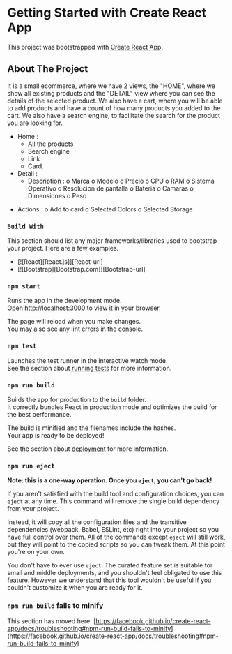 # Getting Started with Create React App

This project was bootstrapped with [Create React App](https://github.com/facebook/create-react-app).

## About The Project

It is a small ecommerce, where we have 2 views, the "HOME", where we show all existing products and the "DETAIL" view where you can see the details of the selected product. We also have a cart, where you will be able to add products and have a count of how many products you added to the cart.
We also have a search engine, to facilitate the search for the product you are looking for.

* Home : 
    - All the products
    - Search engine
    - Link
    - Card.
* Detail : 
  - Description :   o Marca
                    o Modelo
                    o Precio
                    o CPU
                    o RAM
                    o Sistema Operativo
                    o Resolucion de pantalla
                    o Bateria
                    o Camaras
                    o Dimensiones
                    o Peso

 - Actions :        o Add to card
                    o Selected Colors
                    o Selected Storage

### `Build With`
This section should list any major frameworks/libraries used to bootstrap your project. Here are a few examples.


* [![React][React.js]][React-url]
* [![Bootstrap][Bootstrap.com]][Bootstrap-url]

### `npm start`

Runs the app in the development mode.\
Open [http://localhost:3000](http://localhost:3000) to view it in your browser.

The page will reload when you make changes.\
You may also see any lint errors in the console.

### `npm test`

Launches the test runner in the interactive watch mode.\
See the section about [running tests](https://facebook.github.io/create-react-app/docs/running-tests) for more information.

### `npm run build`

Builds the app for production to the `build` folder.\
It correctly bundles React in production mode and optimizes the build for the best performance.

The build is minified and the filenames include the hashes.\
Your app is ready to be deployed!

See the section about [deployment](https://facebook.github.io/create-react-app/docs/deployment) for more information.

### `npm run eject`

**Note: this is a one-way operation. Once you `eject`, you can't go back!**

If you aren't satisfied with the build tool and configuration choices, you can `eject` at any time. This command will remove the single build dependency from your project.

Instead, it will copy all the configuration files and the transitive dependencies (webpack, Babel, ESLint, etc) right into your project so you have full control over them. All of the commands except `eject` will still work, but they will point to the copied scripts so you can tweak them. At this point you're on your own.

You don't have to ever use `eject`. The curated feature set is suitable for small and middle deployments, and you shouldn't feel obligated to use this feature. However we understand that this tool wouldn't be useful if you couldn't customize it when you are ready for it.


### `npm run build` fails to minify

This section has moved here: [https://facebook.github.io/create-react-app/docs/troubleshooting#npm-run-build-fails-to-minify](https://facebook.github.io/create-react-app/docs/troubleshooting#npm-run-build-fails-to-minify)
